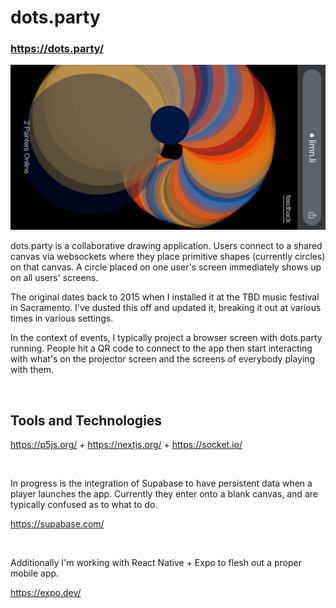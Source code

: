 # dots.party

### https://dots.party/

![dots.party screenshot](public/images/dots-dot-party-1.0.0.jpg)

dots.party is a collaborative drawing application. Users connect to a shared canvas via websockets where they place primitive shapes (currently circles) on that canvas. A circle placed on one user's screen immediately shows up on all users' screens.

The original dates back to 2015 when I installed it at the TBD music festival in Sacramento. I've dusted this off and updated it, breaking it out at various times in various settings.

In the context of events, I typically project a browser screen with dots.party running. People hit a QR code to connect to the app then start interacting with what's on the projector screen and the screens of everybody playing with them.

<br>

## Tools and Technologies

https://p5js.org/ + https://nextjs.org/ + https://socket.io/

<br>

In progress is the integration of Supabase to have persistent data when a player launches the app. Currently they enter onto a blank canvas, and are typically confused as to what to do.

https://supabase.com/

<br>

Additionally I'm working with React Native + Expo to flesh out a proper mobile app.

https://expo.dev/


<br><br><br>
